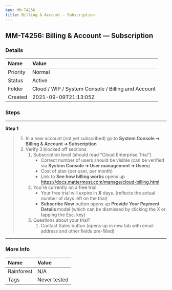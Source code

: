 ```yaml
---
key: MM-T4256
title: Billing & Account — Subscription
---
```


## MM-T4256: Billing & Account — Subscription

### Details

| Name     | Value                                              |
| :------- | :------------------------------------------------- |
| Priority | Normal                                             |
| Status   | Active                                             |
| Folder   | Cloud / WIP / System Console / Billing and Account |
| Created  | 2021-09-09T21:13:05Z                               |

### Steps

<hr/>

**Step 1**

> <article><ol><li>In a new account (not yet subscribed) go to <strong>System Console ➜ <strong>Billing &amp; Account ➜ </strong>Subscription</strong></li><li>Verify 3 blocked off sections<ol><li>Subscription level (should read "Cloud Enterprise Trial")<ul><li>Correct number of users should be visible (can be verified via <strong>System Console ➜ User management ➜ Users</strong>)</li><li>Cost of plan (per user, per month)</li><li>Link to <strong>See how billing works</strong> opens up <a href="https://docs.mattermost.com/manage/cloud-billing.html">https://docs.mattermost.com/manage/cloud-billing.html</a></li></ul></li><li>You're currently on a free trial<ul><li>Your free trial will expire in <strong>X</strong> days. (reflects the actual number of days left on the trial)</li><li><strong>Subscribe Now</strong> button opens up <strong>Provide Your Payment Details </strong>modal (which can be dismissed by clicking the X or tapping the Esc. key)</li></ul></li><li>Questions about your trial?<ol><li>Contact Sales button (opens up in new tab with email address and other fields pre-filled)</li></ol></li></ol></li></ol></article>

<hr/>

### More Info

| Name       | Value        |
| :--------- | :----------- |
| Rainforest | N/A          |
| Tags       | Never tested |
